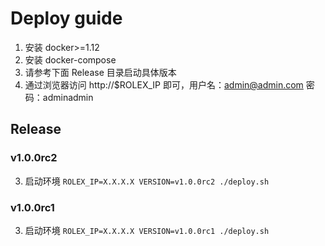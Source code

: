 Deploy guide
=============

1. 安装 docker>=1.12
2. 安装 docker-compose
3. 请参考下面 Release 目录启动具体版本
4. 通过浏览器访问 http://$ROLEX_IP 即可，用户名：admin@admin.com 密码：adminadmin


## Release

### v1.0.0rc2
3. 启动环境 `ROLEX_IP=X.X.X.X VERSION=v1.0.0rc2 ./deploy.sh`

### v1.0.0rc1
3. 启动环境 `ROLEX_IP=X.X.X.X VERSION=v1.0.0rc1 ./deploy.sh`
